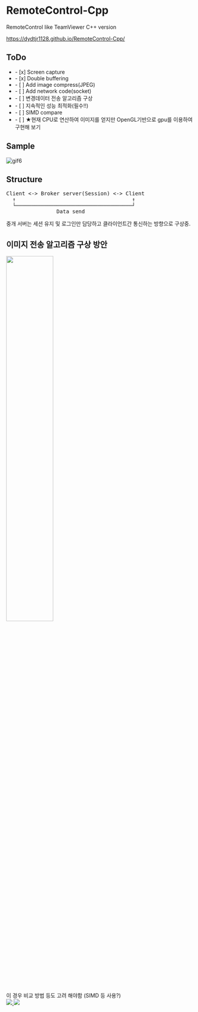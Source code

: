 # RemoteControl-Cpp
RemoteControl like TeamViewer C++ version

https://dydtjr1128.github.io/RemoteControl-Cpp/

## ToDo

<p>
  <ul> 
    <li>- [x] Screen capture</li>    
    <li>- [x] Double buffering</li>
    <li>- [ ] Add image compress(JPEG)</li>    
    <li>- [ ] Add network code(socket)</li>
    <li>- [ ] 변경데이터 전송 알고리즘 구상</li>
    <li>- [ ] 지속적인 성능 최적화(필수!!)</li>
    <li>- [ ] SIMD compare </li>
    <li>- [ ] ★현재 CPU로 연산하여 이미지를 얻지만 OpenGL기반으로 gpu를 이용하여 구현해 보기 </li>
  </ul>
</p>

## Sample
![gif6](https://user-images.githubusercontent.com/19161231/50547144-9a3f6c00-0c77-11e9-90c4-f5cca7644c9b.gif)


## Structure
<pre>
Client <-> Broker server(Session) <-> Client
  ↑                                     ↑
  └─────────────────────────────────────┘
                Data send
</pre>
중개 서버는 세션 유지 및 로그인만 담당하고 클라이언트간 통신하는 방향으로 구상중.

## 이미지 전송 알고리즘 구상 방안

<p>
  <img src="https://user-images.githubusercontent.com/19161231/48710631-5440c280-ec4c-11e8-9808-39203fa8d10b.png" width="50%">
</p>
이 경우 비교 방법 등도 고려 해야함 (SIMD 등 사용?)


</br> 
<a href="mailto:dydtjr1994@gmail.com" target="_blank">
  <img src="https://img.shields.io/badge/E--mail-Yongseok%20choi-yellow.svg">
</a>
<a href="https://blog.naver.com/cys_star" target="_blank">
  <img src="https://img.shields.io/badge/Blog-cys__star%27s%20Blog-blue.svg">
</a>

